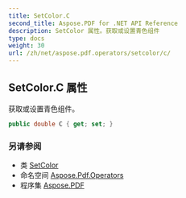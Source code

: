 ```yaml
---
title: SetColor.C
second_title: Aspose.PDF for .NET API Reference
description: SetColor 属性。获取或设置青色组件
type: docs
weight: 30
url: /zh/net/aspose.pdf.operators/setcolor/c/
---
```

## SetColor.C 属性

获取或设置青色组件。

```csharp
public double C { get; set; }
```

### 另请参阅

* 类 [SetColor](../)
* 命名空间 [Aspose.Pdf.Operators](../../../aspose.pdf.operators/)
* 程序集 [Aspose.PDF](../../../)